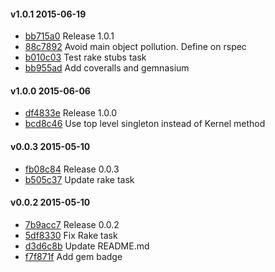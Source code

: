#### v1.0.1 2015-06-19

- [bb715a0](https://github.com/bootstraponline/page_object_stubs/commit/bb715a0db3bdf9822d566d1b4486deac616a529d) Release 1.0.1
- [88c7892](https://github.com/bootstraponline/page_object_stubs/commit/88c7892a246769c2e0087b628fa0ee0afeabbea5) Avoid main object pollution. Define on rspec
- [b010c03](https://github.com/bootstraponline/page_object_stubs/commit/b010c03cb571dfb39d28553b67d97656b6ec54f3) Test rake stubs task
- [bb955ad](https://github.com/bootstraponline/page_object_stubs/commit/bb955ada5d7ee6bfa2b2dcd28aa32f5a1c9c8e01) Add coveralls and gemnasium


#### v1.0.0 2015-06-06

- [df4833e](https://github.com/bootstraponline/page_object_stubs/commit/df4833e0856873e581498d4a024b6d832a84bc66) Release 1.0.0
- [bcd8c46](https://github.com/bootstraponline/page_object_stubs/commit/bcd8c46a5025956e9bddc7d5655e29177826a50b) Use top level singleton instead of Kernel method


#### v0.0.3 2015-05-10

- [fb08c84](https://github.com/bootstraponline/page_object_stubs/commit/fb08c84b55849da5fdd8d0e517d02addd9aebd6d) Release 0.0.3
- [b505c37](https://github.com/bootstraponline/page_object_stubs/commit/b505c3738d9013bee4be6ad5c753358d2e52284f) Update rake task


#### v0.0.2 2015-05-10

- [7b9acc7](https://github.com/bootstraponline/page_object_stubs/commit/7b9acc7020c98d1beb6de6f108ac64a765f14428) Release 0.0.2
- [5df8330](https://github.com/bootstraponline/page_object_stubs/commit/5df833016e619e2a8e0b76eb71bcd4b0b3af8341) Fix Rake task
- [d3d6c8b](https://github.com/bootstraponline/page_object_stubs/commit/d3d6c8bc66e9e711ab085e7b0f711e84843e5247) Update README.md
- [f7f871f](https://github.com/bootstraponline/page_object_stubs/commit/f7f871f0c3e92a85d80cec3800c4f249696b991b) Add gem badge